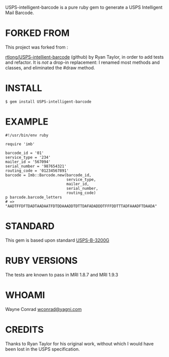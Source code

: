 USPS-intelligent-barcode is a pure ruby gem to generate a USPS
Intelligent Mail Barcode.

# FORKED FROM

This project was forked from :

[rtlong/USPS-intellient-barcode](https://github.com/rtlong/USPS-intelligent-barcode)
(github) by Ryan Taylor, in order to add tests and refactor.  It is
_not_ a drop-in replacement: I renamed most methods and classes, and
eliminated the #draw method.

# INSTALL

    $ gem install USPS-intelligent-barcode

# EXAMPLE

    #!/usr/bin/env ruby
    
    require 'imb'
    
    barcode_id = '01'
    service_type = '234'
    mailer_id = '567094'
    serial_number = '987654321'
    routing_code = '01234567891'
    barcode = Imb::Barcode.new(barcode_id,
                               service_type,
                               mailer_id,
                               serial_number,
                               routing_code)
    p barcode.barcode_letters
    # => "AADTFFDFTDADTAADAATFDTDDAAADDTDTTDAFADADDDTFFFDDTTTADFAAADFTDAADA"

# STANDARD

This gem is based upon standard
[USPS-B-3200G](https://ribbs.usps.gov/intelligentmail_mailpieces/documents/tech_guides/SPUSPSG.pdf)

# RUBY VERSIONS

The tests are known to pass in MRI 1.8.7 and MRI 1.9.3

# WHOAMI

Wayne Conrad <wconrad@yagni.com>

# CREDITS

Thanks to Ryan Taylor for his original work, without which I would
have been lost in the USPS specification.
